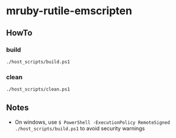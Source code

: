 # mruby-rutile-emscripten

## HowTo

### build

```sh
./host_scripts/build.ps1
```

### clean

```sh
./host_scripts/clean.ps1
```

## Notes

-   On windows, use `$ PowerShell -ExecutionPolicy RemoteSigned ./host_scripts/build.ps1` to avoid security warnings
